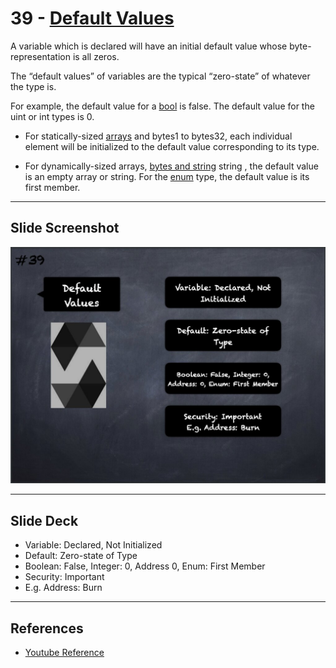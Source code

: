 # 39 - [Default Values](Default%20Values.md)
A variable which is declared will have an initial default value whose byte-representation is all zeros. 

The “default values” of variables are the typical “zero-state” of whatever the type is. 

For example, the default value for a [bool](Boolean.md) is false. The default value for the uint or int types is 0. 

- For statically-sized [arrays](Arrays.md) and bytes1 to bytes32, each individual element will be initialized to the default value corresponding to its type. 

- For dynamically-sized arrays, [bytes and string](bytes%20&%20string.md) string , the default value is an empty array or string. For the [enum](Enums.md) type, the default value is its first member.
___
## Slide Screenshot
![039.jpg](../../images/2.%20Solidity%20101/039.jpg)
___
## Slide Deck
- Variable: Declared, Not Initialized
- Default: Zero-state of Type
- Boolean: False, Integer: 0, Address 0, Enum: First Member
- Security: Important
- E.g. Address: Burn
___
## References
- [Youtube Reference](https://youtu.be/TCl1IcGl_3I?t=1682)


